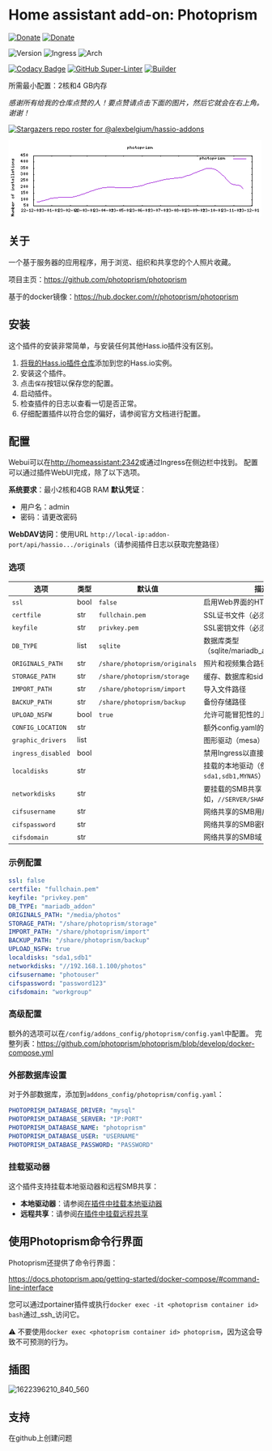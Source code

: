# Home assistant add-on: Photoprism

[![Donate][donation-badge]](https://www.buymeacoffee.com/alexbelgium)
[![Donate][paypal-badge]](https://www.paypal.com/donate/?hosted_button_id=DZFULJZTP3UQA)

![Version](https://img.shields.io/badge/dynamic/yaml?label=版本&query=%24.version&url=https%3A%2F%2Fraw.githubusercontent.com%2Falexbelgium%2Fhassio-addons%2Fmaster%2Fphotoprism%2Fconfig.yaml)
![Ingress](https://img.shields.io/badge/dynamic/yaml?label=Ingress&query=%24.ingress&url=https%3A%2F%2Fraw.githubusercontent.com%2Falexbelgium%2Fhassio-addons%2Fmaster%2Fphotoprism%2Fconfig.yaml)
![Arch](https://img.shields.io/badge/dynamic/yaml?color=success&label=Arch&query=%24.arch&url=https%3A%2F%2Fraw.githubusercontent.com%2Falexbelgium%2Fhassio-addons%2Fmaster%2Fphotoprism%2Fconfig.yaml)

[![Codacy Badge](https://app.codacy.com/project/badge/Grade/9c6cf10bdbba45ecb202d7f579b5be0e)](https://www.codacy.com/gh/alexbelgium/hassio-addons/dashboard?utm_source=github.com&utm_medium=referral&utm_content=alexbelgium/hassio-addons&utm_campaign=Badge_Grade)
[![GitHub Super-Linter](https://img.shields.io/github/actions/workflow/status/alexbelgium/hassio-addons/weekly-supelinter.yaml?label=Lint%20code%20base)](https://github.com/alexbelgium/hassio-addons/actions/workflows/weekly-supelinter.yaml)
[![Builder](https://img.shields.io/github/actions/workflow/status/alexbelgium/hassio-addons/onpush_builder.yaml?label=Builder)](https://github.com/alexbelgium/hassio-addons/actions/workflows/onpush_builder.yaml)

[donation-badge]: https://img.shields.io/badge/Buy%20me%20a%20coffee%20(no%20paypal)-%23d32f2f?logo=buy-me-a-coffee&style=flat&logoColor=white
[paypal-badge]: https://img.shields.io/badge/Buy%20me%20a%20coffee%20with%20Paypal-0070BA?logo=paypal&style=flat&logoColor=white

所需最小配置：2核和4 GB内存

_感谢所有给我的仓库点赞的人！要点赞请点击下面的图片，然后它就会在右上角。谢谢！_

[![Stargazers repo roster for @alexbelgium/hassio-addons](https://raw.githubusercontent.com/alexbelgium/hassio-addons/master/.github/stars2.svg)](https://github.com/alexbelgium/hassio-addons/stargazers)

![下载趋势](https://raw.githubusercontent.com/alexbelgium/hassio-addons/master/photoprism/stats.png)

## 关于

一个基于服务器的应用程序，用于浏览、组织和共享您的个人照片收藏。

项目主页：https://github.com/photoprism/photoprism

基于的docker镜像：https://hub.docker.com/r/photoprism/photoprism

## 安装

这个插件的安装非常简单，与安装任何其他Hass.io插件没有区别。

1. [将我的Hass.io插件仓库][repository]添加到您的Hass.io实例。
2. 安装这个插件。
3. 点击`保存`按钮以保存您的配置。
4. 启动插件。
5. 检查插件的日志以查看一切是否正常。
6. 仔细配置插件以符合您的偏好，请参阅官方文档进行配置。

## 配置

Webui可以在<http://homeassistant:2342>或通过Ingress在侧边栏中找到。
配置可以通过插件WebUI完成，除了以下选项。

**系统要求**：最小2核和4GB RAM
**默认凭证**：
- 用户名：admin
- 密码：请更改密码

**WebDAV访问**：使用URL `http://local-ip:addon-port/api/hassio.../originals`（请参阅插件日志以获取完整路径）

### 选项

| 选项 | 类型 | 默认值 | 描述 |
|------|------|--------|------|
| `ssl` | bool | `false` | 启用Web界面的HTTPS |
| `certfile` | str | `fullchain.pem` | SSL证书文件（必须在/ssl中） |
| `keyfile` | str | `privkey.pem` | SSL密钥文件（必须在/ssl中） |
| `DB_TYPE` | list | `sqlite` | 数据库类型（sqlite/mariadb_addon/external） |
| `ORIGINALS_PATH` | str | `/share/photoprism/originals` | 照片和视频集合路径 |
| `STORAGE_PATH` | str | `/share/photoprism/storage` | 缓存、数据库和sidecar文件路径 |
| `IMPORT_PATH` | str | `/share/photoprism/import` | 导入文件路径 |
| `BACKUP_PATH` | str | `/share/photoprism/backup` | 备份存储路径 |
| `UPLOAD_NSFW` | bool | `true` | 允许可能冒犯性的上传 |
| `CONFIG_LOCATION` | str | | 额外config.yaml的位置 |
| `graphic_drivers` | list | | 图形驱动（mesa） |
| `ingress_disabled` | bool | | 禁用Ingress以直接通过IP:端口访问 |
| `localdisks` | str | | 挂载的本地驱动（例如，`sda1,sdb1,MYNAS`） |
| `networkdisks` | str | | 要挂载的SMB共享（例如，`//SERVER/SHARE`） |
| `cifsusername` | str | | 网络共享的SMB用户名 |
| `cifspassword` | str | | 网络共享的SMB密码 |
| `cifsdomain` | str | | 网络共享的SMB域 |

### 示例配置

```yaml
ssl: false
certfile: "fullchain.pem"
keyfile: "privkey.pem"
DB_TYPE: "mariadb_addon"
ORIGINALS_PATH: "/media/photos"
STORAGE_PATH: "/share/photoprism/storage"
IMPORT_PATH: "/share/photoprism/import"
BACKUP_PATH: "/share/photoprism/backup"
UPLOAD_NSFW: true
localdisks: "sda1,sdb1"
networkdisks: "//192.168.1.100/photos"
cifsusername: "photouser"
cifspassword: "password123"
cifsdomain: "workgroup"
```

### 高级配置

额外的选项可以在`/config/addons_config/photoprism/config.yaml`中配置。
完整列表：https://github.com/photoprism/photoprism/blob/develop/docker-compose.yml

### 外部数据库设置

对于外部数据库，添加到`addons_config/photoprism/config.yaml`：

```yaml
PHOTOPRISM_DATABASE_DRIVER: "mysql"
PHOTOPRISM_DATABASE_SERVER: "IP:PORT"
PHOTOPRISM_DATABASE_NAME: "photoprism"
PHOTOPRISM_DATABASE_USER: "USERNAME"
PHOTOPRISM_DATABASE_PASSWORD: "PASSWORD"
```

### 挂载驱动器

这个插件支持挂载本地驱动器和远程SMB共享：

- **本地驱动器**：请参阅[在插件中挂载本地驱动器](https://github.com/alexbelgium/hassio-addons/wiki/Mounting-Local-Drives-in-Addons)
- **远程共享**：请参阅[在插件中挂载远程共享](https://github.com/alexbelgium/hassio-addons/wiki/Mounting-remote-shares-in-Addons)

## 使用Photoprism命令行界面

Photoprism还提供了命令行界面：

https://docs.photoprism.app/getting-started/docker-compose/#command-line-interface

您可以通过portainer插件或执行`docker exec -it <photoprism container id> bash`通过_ssh_访问它。

:warning: 不要使用`docker exec <photoprism container id> photoprism`，因为这会导致不可预测的行为。

## 插图

![1622396210_840_560](https://user-images.githubusercontent.com/44178713/127819841-2281ac79-ea96-4b41-9704-522957c5b9c3.jpg)

## 支持

在github上创建问题

[repository]: https://github.com/alexbelgium/hassio-addons